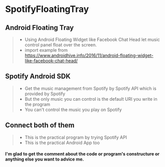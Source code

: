 # SpotifyFloatingTray

## Android Floating Tray
> * Using Android Floating Widget like Facebook Chat Head let music control panel  float over the screen.
> * import example from <https://www.androidhive.info/2016/11/android-floating-widget-like-facebook-chat-head/>

## Spotify Android SDK
> * Get the music management from Spotify by Spotify API which is provided by Spotify
> * But the only music you can control is the default URI you write in the program
> * You can't control the music you play on Spotify

## Connect both of them
> * This is the practical program by trying Spotify API
> * This is the practical Android App too

#### I'm glad to get the comment about the code or program's constructure or anything else you want to advice me.

